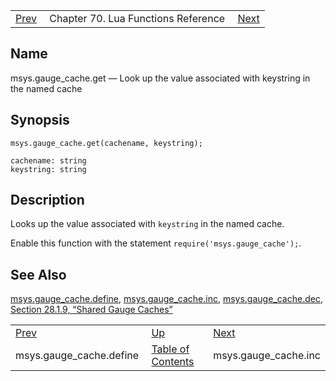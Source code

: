 |     |     |     |
| --- | --- | --- |
| [Prev](lua.ref.msys.gauge_cache.define)  | Chapter 70. Lua Functions Reference |  [Next](lua.ref.msys.gauge_cache.inc) |

<a name="lua.ref.msys.gauge_cache.get"></a>
## Name

msys.gauge_cache.get — Look up the value associated with keystring in the named cache

<a name="idp18135920"></a>
## Synopsis

`msys.gauge_cache.get(cachename, keystring);`

```
cachename: string
keystring: string
```
<a name="idp18138880"></a>
## Description

Looks up the value associated with `keystring` in the named cache.

Enable this function with the statement `require('msys.gauge_cache');`.

<a name="idp18142128"></a>
## See Also

[msys.gauge_cache.define](lua.ref.msys.gauge_cache.define "msys.gauge_cache.define"), [msys.gauge_cache.inc](lua.ref.msys.gauge_cache.inc "msys.gauge_cache.inc"), [msys.gauge_cache.dec](lua.ref.msys.gauge_cache.dec "msys.gauge_cache.dec"), [Section 28.1.9, “Shared Gauge Caches”](cluster.config.replication#cluster.replication.gauge_cache "28.1.9. Shared Gauge Caches")

|     |     |     |
| --- | --- | --- |
| [Prev](lua.ref.msys.gauge_cache.define)  | [Up](lua.function.details) |  [Next](lua.ref.msys.gauge_cache.inc) |
| msys.gauge_cache.define  | [Table of Contents](index) |  msys.gauge_cache.inc |


